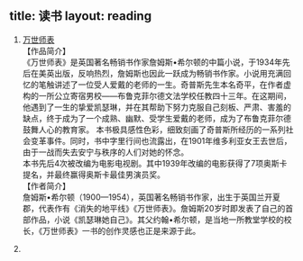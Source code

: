 title: 读书
layout: reading
---

1. [万世师表](https://mp.weixin.qq.com/mp/appmsg/show?__biz=MjM5NDIzMzU4MA%3D%3D&appmsgid=10000765&itemidx=1&sign=da4a2776688a895f68600f79e814b99c&scene=1&uin=&key=&ascene=14&devicetype=Windows+7&version=62060426&lang=zh_CN&winzoom=1)  
【作品简介】  
《万世师表》是英国著名畅销书作家詹姆斯•希尔顿的中篇小说，于1934年先后在美英出版，反响热烈，詹姆斯也因此一跃成为畅销书作家。小说用充满回忆的笔触讲述了一位受人爱戴的老师的一生。奇普斯先生本名奇平，在作者虚构的一所公立寄宿男校——布鲁克菲尔德文法学校任教四十三年。在这期间，他遇到了一生的挚爱凯瑟琳，并在其帮助下努力克服自己刻板、严肃、害羞的缺点，终于成为了一个成熟、幽默、受学生爱戴的老师，成为了布鲁克菲尔德鼓舞人心的教育家。
本书极具感性色彩，细致刻画了奇普斯所经历的一系列社会变革事件。同时，书中字里行间也流露出，在1901年维多利亚女王去世后，由于一战而失去安宁与秩序的人们对她的怀念。  
本书先后4次被改编为电影电视剧。其中1939年改编的电影获得了7项奥斯卡提名，并最终赢得奥斯卡最佳男演员奖。  
【作者简介】  
詹姆斯•希尔顿（1900—1954），英国著名畅销书作家，出生于英国兰开夏郡，代表作有《消失的地平线》《万世师表》。詹姆斯20岁时即发表了自己的首部作品，小说《凯瑟琳她自己》。其父约翰•希尔顿，是当地一所教堂学校的校长，《万世师表》一书的创作灵感也正是来源于此。  

1. 
